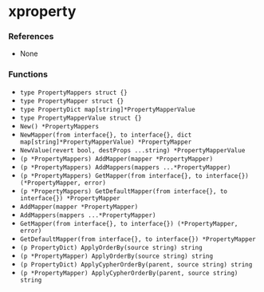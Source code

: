 # xproperty

### References

+ None

### Functions

+ `type PropertyMappers struct {}`
+ `type PropertyMapper struct {}`
+ `type PropertyDict map[string]*PropertyMapperValue`
+ `type PropertyMapperValue struct {}`
+ `New() *PropertyMappers`
+ `NewMapper(from interface{}, to interface{}, dict map[string]*PropertyMapperValue) *PropertyMapper`
+ `NewValue(revert bool, destProps ...string) *PropertyMapperValue`
+ `(p *PropertyMappers) AddMapper(mapper *PropertyMapper)`
+ `(p *PropertyMappers) AddMappers(mappers ...*PropertyMapper)`
+ `(p *PropertyMappers) GetMapper(from interface{}, to interface{}) (*PropertyMapper, error)`
+ `(p *PropertyMappers) GetDefaultMapper(from interface{}, to interface{}) *PropertyMapper`
+ `AddMapper(mapper *PropertyMapper)`
+ `AddMappers(mappers ...*PropertyMapper)`
+ `GetMapper(from interface{}, to interface{}) (*PropertyMapper, error)`
+ `GetDefaultMapper(from interface{}, to interface{}) *PropertyMapper`
+ `(p PropertyDict) ApplyOrderBy(source string) string`
+ `(p *PropertyMapper) ApplyOrderBy(source string) string`
+ `(p PropertyDict) ApplyCypherOrderBy(parent, source string) string`
+ `(p *PropertyMapper) ApplyCypherOrderBy(parent, source string) string`
